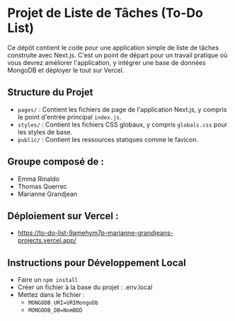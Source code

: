 # Projet de Liste de Tâches (To-Do List)

Ce dépôt contient le code pour une application simple de liste de tâches construite avec Next.js.
C'est un point de départ pour un travail pratique où vous devrez améliorer l'application, y intégrer une base de données MongoDB et déployer le tout sur Vercel.


## Structure du Projet

- `pages/` : Contient les fichiers de page de l'application Next.js, y compris le point d'entrée principal `index.js`.
- `styles/` : Contient les fichiers CSS globaux, y compris `globals.css` pour les styles de base.
- `public/` : Contient les ressources statiques comme le favicon.


## Groupe composé de :
- Emma Rinaldo
- Thomas Querrec
- Marianne Grandjean


## Déploiement sur Vercel :
   - https://to-do-list-9amehym7p-marianne-grandjeans-projects.vercel.app/

## Instructions pour Développement Local

- Faire un `npm install`
- Créer un fichier à la base du projet : .env.local
- Mettez dans le fichier : 
   - `MONGODB_URI=URIMongoDb`
   - `MONGODB_DB=NomBDD`


